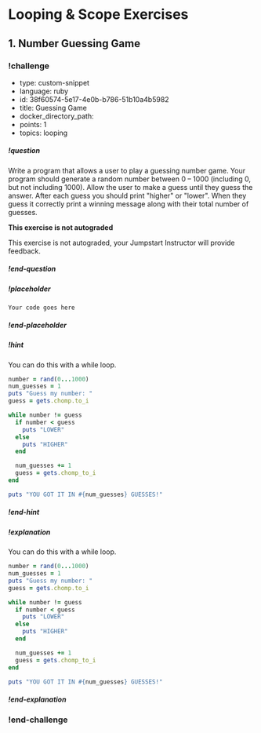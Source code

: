 # Looping & Scope Exercises

## 1.  Number Guessing Game

<!-- >>>>>>>>>>>>>>>>>>>>>> BEGIN CHALLENGE >>>>>>>>>>>>>>>>>>>>>> -->
<!-- Replace everything in square brackets [] and remove brackets  -->

### !challenge

* type: custom-snippet
* language: ruby
* id: 38f60574-5e17-4e0b-b786-51b10a4b5982
* title: Guessing Game
* docker_directory_path:
* points: 1
* topics: looping

##### !question

Write a program that allows a user to play a guessing number game. Your program should generate a random number between 0 – 1000 (including 0, but not including 1000). Allow the user to make a guess until they guess the answer. After each guess you should print "higher" or "lower". When they guess it correctly print a winning message along with their total number of guesses.

**This exercise is not autograded**

This exercise is not autograded, your Jumpstart Instructor will provide feedback.

##### !end-question

##### !placeholder

```
Your code goes here
```

##### !end-placeholder

<!-- other optional sections -->
##### !hint

You can do this with a while loop.

```ruby
number = rand(0...1000)
num_guesses = 1
puts "Guess my number: "
guess = gets.chomp.to_i

while number != guess
  if number < guess
    puts "LOWER"
  else
    puts "HIGHER"
  end

  num_guesses += 1
  guess = gets.chomp_to_i
end

puts "YOU GOT IT IN #{num_guesses} GUESSES!"
```

##### !end-hint
<!-- !rubric - !end-rubric (markdown, instructors can see while scoring a checkpoint) -->
##### !explanation 

You can do this with a while loop.

```ruby
number = rand(0...1000)
num_guesses = 1
puts "Guess my number: "
guess = gets.chomp.to_i

while number != guess
  if number < guess
    puts "LOWER"
  else
    puts "HIGHER"
  end

  num_guesses += 1
  guess = gets.chomp_to_i
end

puts "YOU GOT IT IN #{num_guesses} GUESSES!"
```

##### !end-explanation

### !end-challenge

<!-- ======================= END CHALLENGE ======================= -->
